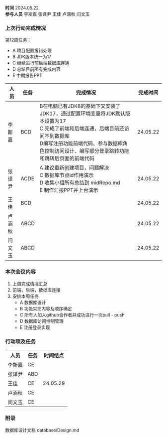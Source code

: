 **时间**  2024.05.22  
**参与人员**  李斯嘉  张译尹  王佳  卢涵秋  闫文玉  
### 上次行动完成情况  

第12周任务：  
   - A  项目配置报错处理  
   - B JDK版本统一为17  
   - C 继续进行前后端数据库连通  
   - D 总结目前所有完成内容  
   - E 中期报告PPT  

| 人员  | 任务   | 完成情况                                                                                 | 完成时间     |
| --- | ---- | ------------------------------------------------------------------------------------ | -------- |
| 李斯嘉 | BCD  |   B在电脑已有JDK8的基础下又安装了JDK17，通过配置环境变量将JDK默认版本设置为17    <br>C 完成了前端和后端连通，后端目前还访问不到数据库<br>D编写注册功能前端代码、参与数据库角色控制访问设计、编写部分登录跳转功能和跳转后页面的前端代码                                                                   | 24.05.22 |
| 张译尹 | ACDE | A 建议重新创建项目，问题解决  <br>C 数据库节点id作用演示  <br>D 收集小组所有总结到 midRepo.md  <br>E 制作汇报PPT并上台演示   | 24.05.22 |
| 王佳  | BCD  |                                                                                      | 24.05.22 |
| 卢涵秋 | ABCD |                                                                                      | 24.05.22 |
| 闫文玉 | ABCD |                                                                                      | 24.05.22 |

### 本次会议内容  

1. 上周完成情况汇总  
2. 前端，后端，数据库连接  
3. 安排本周任务  
   - A 数据库设计  
   - B 功能实现内容及顺序确定  
   - C 所有人加入github合作者并成功进行一次pull - push  
   - D 数据库访问控制管理  
   - E 注册登录实现  


### 行动项及任务  

<table>
<tr>
<th align="center">人员</th>
<th align="center">任务</th>
<th vertical-align="center">时间结点</th>
</tr>
<tr>
<td>李斯嘉</td>
<td>CE</td>
<td rowspan=6 td align="center" vertical-align="middle">24.05.29</td>
</tr>
<tr>
<td>张译尹</td>
<td>ABD</td>
</tr>
<tr>
<td>王佳</td>
<td>CE</td>
</tr>
<tr>
<td>卢涵秋</td>
<td>CE</td>
</tr>
<tr>
<td>闫文玉</td>
<td>CE</td>
</tr>
<tr>
</table>

### 附录  

 数据库设计文档  database\\Design.md  